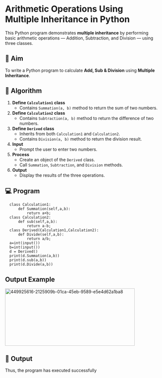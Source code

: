 # Arithmetic Operations Using Multiple Inheritance in Python

This Python program demonstrates **multiple inheritance** by performing basic arithmetic operations — Addition, Subtraction, and Division — using three classes.

## 🎯 Aim

To write a Python program to calculate **Add, Sub & Division** using **Multiple Inheritance**.

## 🧠 Algorithm

1. **Define `Calculation1` class**
   - Contains `Summation(a, b)` method to return the sum of two numbers.
2. **Define `Calculation2` class**
   - Contains `Subtraction(a, b)` method to return the difference of two numbers.
3. **Define `Derived` class**
   - Inherits from both `Calculation1` and `Calculation2`.
   - Contains `Division(a, b)` method to return the division result.
4. **Input**
   - Prompt the user to enter two numbers.
5. **Process**
   - Create an object of the `Derived` class.
   - Call `Summation`, `Subtraction`, and `Division` methods.
6. **Output**
   - Display the results of the three operations.

## 💻 Program 
```
  class Calculation1:  
      def Summation(self,a,b):  
          return a+b;  
  class Calculation2:  
      def sub(self,a,b):  
          return a-b;  
  class Derived(Calculation1,Calculation2):  
      def Divide(self,a,b):  
          return a/b;  
  a=int(input())
  b=int(input())
  d = Derived()  
  print(d.Summation(a,b))  
  print(d.sub(a,b))  
  print(d.Divide(a,b))
```

## Output Example
<img width="426" height="188" alt="449925616-2125909b-01ca-45eb-9589-e5e4d62a1ba8" src="https://github.com/user-attachments/assets/834f7928-26e5-4f47-99e0-f6f8b37167fc" />

## 🧪 Output
Thus, the program has executed successfully

